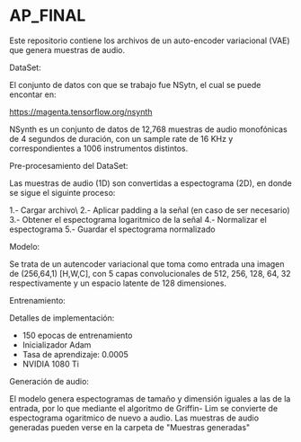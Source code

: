# AP_FINAL

Este repositorio contiene los archivos de un auto-encoder variacional  (VAE) que genera muestras de audio.

DataSet:

El conjunto de datos con que se trabajo fue NSytn, el cual se puede encontar en:

https://magenta.tensorflow.org/nsynth

NSynth es un conjunto de datos de 12,768 muestras de audio monofónicas de 4 segundos de duración, con un sample rate 
de 16 KHz y correspondientes a 1006 instrumentos distintos.

Pre-procesamiento del DataSet:

Las muestras de audio (1D) son convertidas a espectograma (2D), en donde se sigue el siguinte proceso:
 
 1.- Cargar archivo\\
 2.- Aplicar padding a la señal (en caso de ser necesario)
 3.- Obtener el espectograma logaritmico de la señal 
 4.- Normalizar el espectograma
 5.- Guardar el spectograma normalizado


Modelo:

Se trata de un autencoder variacional que toma como entrada una imagen de (256,64,1) [H,W,C], con 5 capas 
convolucionales de 512, 256, 128, 64, 32 respectivamente y un espacio latente de 128 dimensiones.

Entrenamiento:

Detalles de implementación:
* 150 epocas de entrenamiento
* Inicializador Adam
* Tasa de aprendizaje: 0.0005
* NVIDIA 1080 Ti 

Generación de audio:

El modelo genera espectogramas de tamaño y dimensión iguales a las de la entrada, por lo que mediante el algoritmo de 
Griffin- Lim se convierte de espectograma ogaritmico de nuevo a audio.
Las muestras de audio generadas pueden verse en la carpeta de "Muestras generadas"

